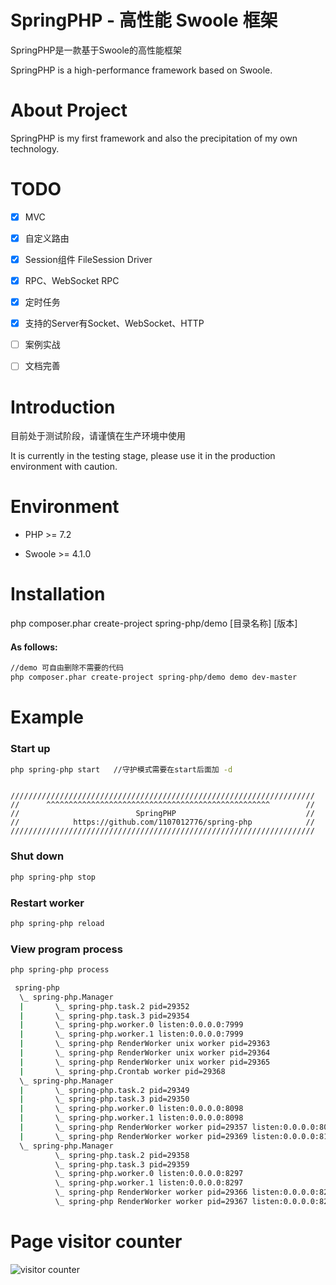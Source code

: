 # SpringPHP - 高性能 Swoole 框架
SpringPHP是一款基于Swoole的高性能框架

SpringPHP is a high-performance framework based on Swoole.

# About Project

SpringPHP is my first framework and also the precipitation of my own technology.


# TODO
- [x] MVC
- [x] 自定义路由
- [x] Session组件 FileSession Driver
- [x] RPC、WebSocket RPC
- [x] 定时任务
- [x] 支持的Server有Socket、WebSocket、HTTP
- [ ] 案例实战 
- [ ] 文档完善


# Introduction

目前处于测试阶段，请谨慎在生产环境中使用

It is currently in the testing stage, please use it in the production environment with caution.

# Environment

- PHP >= 7.2

- Swoole >= 4.1.0

# Installation

php composer.phar create-project spring-php/demo [目录名称] [版本]
#### As follows:
```bash
//demo 可自由删除不需要的代码
php composer.phar create-project spring-php/demo demo dev-master
```

# Example

### Start up
```bash
php spring-php start   //守护模式需要在start后面加 -d
```
```

////////////////////////////////////////////////////////////////////
//      ^^^^^^^^^^^^^^^^^^^^^^^^^^^^^^^^^^^^^^^^^^^^^^^^^^        //
//                          SpringPHP                             //
//            https://github.com/1107012776/spring-php            //
////////////////////////////////////////////////////////////////////

```

### Shut down
```bash
php spring-php stop
```

### Restart worker
```bash
php spring-php reload
```

### View program process
```bash
php spring-php process
```

```bash
 spring-php
  \_ spring-php.Manager
  |       \_ spring-php.task.2 pid=29352
  |       \_ spring-php.task.3 pid=29354
  |       \_ spring-php.worker.0 listen:0.0.0.0:7999
  |       \_ spring-php.worker.1 listen:0.0.0.0:7999
  |       \_ spring-php RenderWorker unix worker pid=29363
  |       \_ spring-php RenderWorker unix worker pid=29364
  |       \_ spring-php RenderWorker unix worker pid=29365
  |       \_ spring-php.Crontab worker pid=29368
  \_ spring-php.Manager
  |       \_ spring-php.task.2 pid=29349
  |       \_ spring-php.task.3 pid=29350
  |       \_ spring-php.worker.0 listen:0.0.0.0:8098
  |       \_ spring-php.worker.1 listen:0.0.0.0:8098
  |       \_ spring-php RenderWorker worker pid=29357 listen:0.0.0.0:8099
  |       \_ spring-php RenderWorker worker pid=29369 listen:0.0.0.0:8100
  \_ spring-php.Manager
          \_ spring-php.task.2 pid=29358
          \_ spring-php.task.3 pid=29359
          \_ spring-php.worker.0 listen:0.0.0.0:8297
          \_ spring-php.worker.1 listen:0.0.0.0:8297
          \_ spring-php RenderWorker worker pid=29366 listen:0.0.0.0:8298
          \_ spring-php RenderWorker worker pid=29367 listen:0.0.0.0:8299
```


# Page visitor counter

![visitor counter](https://profile-counter.glitch.me/1107012776_spring-php/count.svg)

